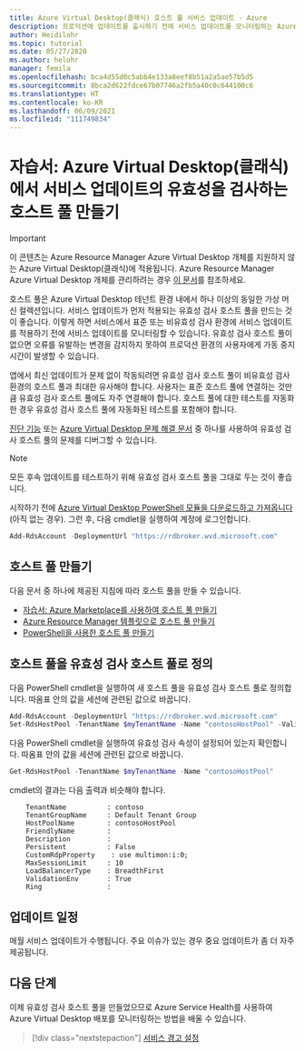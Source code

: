 ```yaml
---
title: Azure Virtual Desktop(클래식) 호스트 풀 서비스 업데이트 - Azure
description: 프로덕션에 업데이트를 출시하기 전에 서비스 업데이트를 모니터링하는 Azure Virtual Desktop(클래식)에서 유효성 검사 호스트 풀을 만드는 방법을 알아봅니다.
author: Heidilohr
ms.topic: tutorial
ms.date: 05/27/2020
ms.author: helohr
manager: femila
ms.openlocfilehash: bca4d55d0c5abb4e133a8eef8b51a2a5ae57b5d5
ms.sourcegitcommit: 8bca2d622fdce67b07746a2fb5a40c0c644100c6
ms.translationtype: HT
ms.contentlocale: ko-KR
ms.lasthandoff: 06/09/2021
ms.locfileid: "111749834"
---
```

# <a name="tutorial-create-a-host-pool-to-validate-service-updates-in-azure-virtual-desktop-classic"></a>자습서: Azure Virtual Desktop(클래식)에서 서비스 업데이트의 유효성을 검사하는 호스트 풀 만들기

>[!IMPORTANT]
>이 콘텐츠는 Azure Resource Manager Azure Virtual Desktop 개체를 지원하지 않는 Azure Virtual Desktop(클래식)에 적용됩니다. Azure Resource Manager Azure Virtual Desktop 개체를 관리하려는 경우 [이 문서](../create-validation-host-pool.md)를 참조하세요.

호스트 풀은 Azure Virtual Desktop 테넌트 환경 내에서 하나 이상의 동일한 가상 머신 컬렉션입니다. 서비스 업데이트가 먼저 적용되는 유효성 검사 호스트 풀을 만드는 것이 좋습니다. 이렇게 하면 서비스에서 표준 또는 비유효성 검사 환경에 서비스 업데이트를 적용하기 전에 서비스 업데이트를 모니터링할 수 있습니다. 유효성 검사 호스트 풀이 없으면 오류를 유발하는 변경을 감지하지 못하여 프로덕션 환경의 사용자에게 가동 중지 시간이 발생할 수 있습니다.

앱에서 최신 업데이트가 문제 없이 작동되려면 유효성 검사 호스트 풀이 비유효성 검사 환경의 호스트 풀과 최대한 유사해야 합니다. 사용자는 표준 호스트 풀에 연결하는 것만큼 유효성 검사 호스트 풀에도 자주 연결해야 합니다. 호스트 풀에 대한 테스트를 자동화한 경우 유효성 검사 호스트 풀에 자동화된 테스트를 포함해야 합니다.

[진단 기능](diagnostics-role-service-2019.md) 또는 [Azure Virtual Desktop 문제 해결 문서](troubleshoot-set-up-overview-2019.md) 중 하나를 사용하여 유효성 검사 호스트 풀의 문제를 디버그할 수 있습니다.

>[!NOTE]
> 모든 후속 업데이트를 테스트하기 위해 유효성 검사 호스트 풀을 그대로 두는 것이 좋습니다.

시작하기 전에 [Azure Virtual Desktop PowerShell 모듈을 다운로드하고 가져옵니다](/powershell/windows-virtual-desktop/overview/)(아직 없는 경우). 그런 후, 다음 cmdlet을 실행하여 계정에 로그인합니다.

```powershell
Add-RdsAccount -DeploymentUrl "https://rdbroker.wvd.microsoft.com"
```

## <a name="create-your-host-pool"></a>호스트 풀 만들기

다음 문서 중 하나에 제공된 지침에 따라 호스트 풀을 만들 수 있습니다.
- [자습서: Azure Marketplace를 사용하여 호스트 풀 만들기](create-host-pools-azure-marketplace-2019.md)
- [Azure Resource Manager 템플릿으로 호스트 풀 만들기](create-host-pools-arm-template.md)
- [PowerShell을 사용한 호스트 풀 만들기](create-host-pools-powershell-2019.md)

## <a name="define-your-host-pool-as-a-validation-host-pool"></a>호스트 풀을 유효성 검사 호스트 풀로 정의

다음 PowerShell cmdlet을 실행하여 새 호스트 풀을 유효성 검사 호스트 풀로 정의합니다. 따옴표 안의 값을 세션에 관련된 값으로 바꿉니다.

```powershell
Add-RdsAccount -DeploymentUrl "https://rdbroker.wvd.microsoft.com"
Set-RdsHostPool -TenantName $myTenantName -Name "contosoHostPool" -ValidationEnv $true
```

다음 PowerShell cmdlet을 실행하여 유효성 검사 속성이 설정되어 있는지 확인합니다. 따옴표 안의 값을 세션에 관련된 값으로 바꿉니다.

```powershell
Get-RdsHostPool -TenantName $myTenantName -Name "contosoHostPool"
```

cmdlet의 결과는 다음 출력과 비슷해야 합니다.

```
    TenantName          : contoso
    TenantGroupName     : Default Tenant Group
    HostPoolName        : contosoHostPool
    FriendlyName        :
    Description         :
    Persistent          : False
    CustomRdpProperty    : use multimon:i:0;
    MaxSessionLimit     : 10
    LoadBalancerType    : BreadthFirst
    ValidationEnv       : True
    Ring                :
```

## <a name="update-schedule"></a>업데이트 일정

매월 서비스 업데이트가 수행됩니다. 주요 이슈가 있는 경우 중요 업데이트가 좀 더 자주 제공됩니다.

## <a name="next-steps"></a>다음 단계

이제 유효성 검사 호스트 풀을 만들었으므로 Azure Service Health를 사용하여 Azure Virtual Desktop 배포를 모니터링하는 방법을 배울 수 있습니다.

> [!div class="nextstepaction"]
> [서비스 경고 설정](set-up-service-alerts-2019.md)
